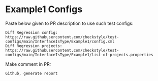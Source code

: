 # Example1 Configs
Paste below given to PR description to use such test configs:
```
Diff Regression config: https://raw.githubusercontent.com/checkstyle/test-configs/main/InterfaceIsType/Example1/config.xml
Diff Regression projects: https://raw.githubusercontent.com/checkstyle/test-configs/main/InterfaceIsType/Example1/list-of-projects.properties
```
Make comment in PR:
```
Github, generate report
```
